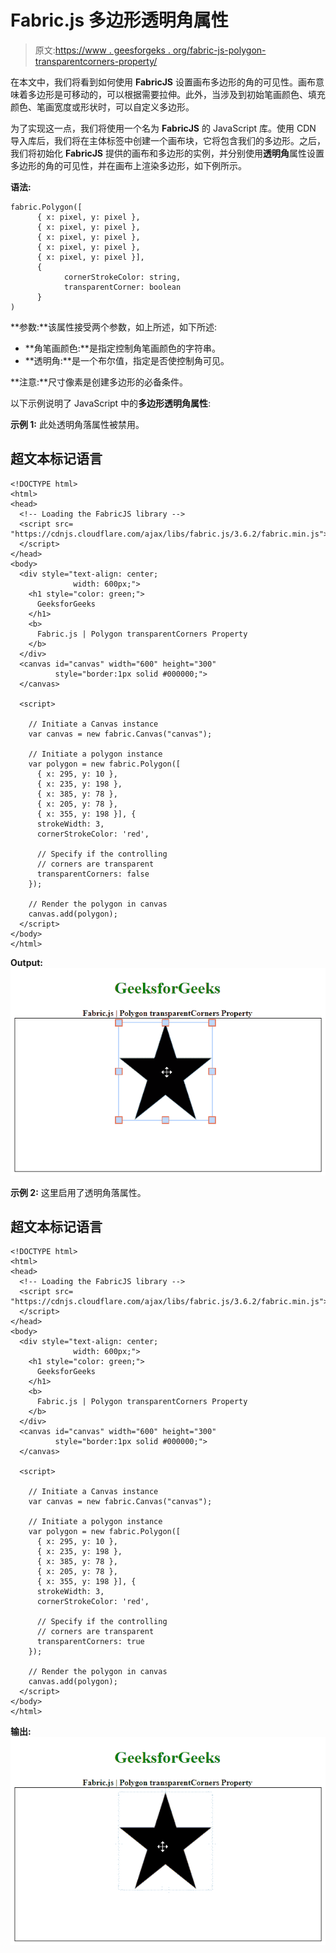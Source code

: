 # Fabric.js 多边形透明角属性

> 原文:[https://www . geesforgeks . org/fabric-js-polygon-transparentcorners-property/](https://www.geeksforgeeks.org/fabric-js-polygon-transparentcorners-property/)

在本文中，我们将看到如何使用 **FabricJS** 设置画布多边形的角的可见性。画布意味着多边形是可移动的，可以根据需要拉伸。此外，当涉及到初始笔画颜色、填充颜色、笔画宽度或形状时，可以自定义多边形。

为了实现这一点，我们将使用一个名为 **FabricJS** 的 JavaScript 库。使用 CDN 导入库后，我们将在主体标签中创建一个画布块，它将包含我们的多边形。之后，我们将初始化 **FabricJS** 提供的画布和多边形的实例，并分别使用**透明角**属性设置多边形的角的可见性，并在画布上渲染多边形，如下例所示。

**语法:**

```
fabric.Polygon([
      { x: pixel, y: pixel },
      { x: pixel, y: pixel },
      { x: pixel, y: pixel },
      { x: pixel, y: pixel },
      { x: pixel, y: pixel }],
      {
            cornerStrokeColor: string,
            transparentCorner: boolean
      }
)

```

**参数:**该属性接受两个参数，如上所述，如下所述:

*   **角笔画颜色:**是指定控制角笔画颜色的字符串。
*   **透明角:**是一个布尔值，指定是否使控制角可见。

**注意:**尺寸像素是创建多边形的必备条件。

以下示例说明了 JavaScript 中的**多边形透明角属性**:

**示例 1:** 此处透明角落属性被禁用。

## 超文本标记语言

```
<!DOCTYPE html>
<html>
<head>
  <!-- Loading the FabricJS library -->
  <script src=
"https://cdnjs.cloudflare.com/ajax/libs/fabric.js/3.6.2/fabric.min.js">
  </script>
</head>
<body>
  <div style="text-align: center;
              width: 600px;">
    <h1 style="color: green;">
      GeeksforGeeks
    </h1>
    <b>
      Fabric.js | Polygon transparentCorners Property
    </b>
  </div>
  <canvas id="canvas" width="600" height="300"
          style="border:1px solid #000000;">
  </canvas>

  <script>

    // Initiate a Canvas instance 
    var canvas = new fabric.Canvas("canvas");

    // Initiate a polygon instance 
    var polygon = new fabric.Polygon([
      { x: 295, y: 10 },
      { x: 235, y: 198 },
      { x: 385, y: 78 },
      { x: 205, y: 78 },
      { x: 355, y: 198 }], {
      strokeWidth: 3,
      cornerStrokeColor: 'red',

      // Specify if the controlling 
      // corners are transparent
      transparentCorners: false
    });

    // Render the polygon in canvas 
    canvas.add(polygon); 
  </script>
</body>
</html>
```

**Output:**![](img/dc127123422b286e46159abb80780cf2.png)

**示例 2:** 这里启用了透明角落属性。

## 超文本标记语言

```
<!DOCTYPE html>
<html>
<head>
  <!-- Loading the FabricJS library -->
  <script src=
"https://cdnjs.cloudflare.com/ajax/libs/fabric.js/3.6.2/fabric.min.js">
  </script>
</head>
<body>
  <div style="text-align: center;
              width: 600px;">
    <h1 style="color: green;">
      GeeksforGeeks
    </h1>
    <b>
      Fabric.js | Polygon transparentCorners Property
    </b>
  </div>
  <canvas id="canvas" width="600" height="300"
          style="border:1px solid #000000;">
  </canvas>

  <script>

    // Initiate a Canvas instance 
    var canvas = new fabric.Canvas("canvas");

    // Initiate a polygon instance 
    var polygon = new fabric.Polygon([
      { x: 295, y: 10 },
      { x: 235, y: 198 },
      { x: 385, y: 78 },
      { x: 205, y: 78 },
      { x: 355, y: 198 }], {
      strokeWidth: 3,
      cornerStrokeColor: 'red',

      // Specify if the controlling 
      // corners are transparent
      transparentCorners: true
    });

    // Render the polygon in canvas 
    canvas.add(polygon); 
  </script>
</body>
</html>
```

**输出:** ![](img/0a43228be1460f2739190ec5a9bae337.png)